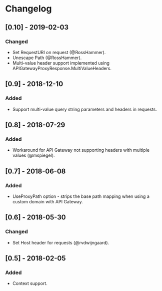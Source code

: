 # Changelog

## [0.10] - 2019-02-03
### Changed
- Set RequestURI on request (@RossHammer).
- Unescape Path (@RossHammer).
- Multi-value header support implemented using APIGatewayProxyResponse.MultiValueHeaders.

## [0.9] - 2018-12-10
### Added
- Support multi-value query string parameters and headers in requests.

## [0.8] - 2018-07-29
### Added
- Workaround for API Gateway not supporting headers with multiple values (@mspiegel).

## [0.7] - 2018-06-08
### Added
- UseProxyPath option - strips the base path mapping when using a custom domain with API Gateway.

## [0.6] - 2018-05-30
### Changed
- Set Host header for requests (@rvdwijngaard).

## [0.5] - 2018-02-05
### Added
- Context support.
